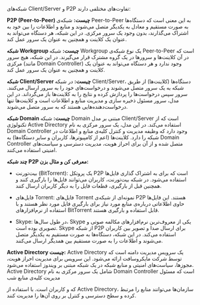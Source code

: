 شبکه‌های Client/Server و P2P تفاوت‌های مختلفی دارند:

**P2P (Peer-to-Peer) چیست:**
شبکه‌ی Peer-to-Peer به این معنی است که دستگاه‌ها به صورت مستقیم و معادل به یکدیگر متصل می‌شوند و منابع و اطلاعات را بین خود به اشتراک می‌گذارند، بدون وجود یک سرور مرکزی. در این شبکه، هر دستگاه می‌تواند به عنوان یک کلاینت و همچنین به عنوان یک سرور عمل کند.

**شبکه Workgroup چیست:**
شبکه Workgroup یک نوع شبکه‌ی Peer-to-Peer است که در آن کلاینت‌ها و سرورها در یک گروه مشترک قرار می‌گیرند. در این شبکه، هیچ سرور مرکزی (مانند Domain Controller) وجود ندارد و هر دستگاه می‌تواند به عنوان یک کلاینت و همچنین به عنوان یک سرور عمل کند.

**شبکه Client/Server چیست:**
در شبکه Client/Server، دستگاه‌ها (کلاینت‌ها) از طریق شبکه به یک سرور متصل می‌شوند و درخواست‌های خود را به سرور ارسال می‌کنند. سرور سپس درخواست‌ها را پردازش کرده و نتایج را به کلاینت‌ها باز می‌گرداند. در این مدل، سرور مسئول ذخیره سازی و مدیریت منابع و اطلاعات است و کلاینت‌ها تنها درخواست‌دهنده‌هایی هستند که به سرور متصل می‌شوند.

**شبکه Domain چیست:**
شبکه Domain مبتنی بر مدل Client/Server است که از تکنولوژی Active Directory استفاده می‌کند. در این مدل، یک سرور مرکزی به نام Domain Controller وجود دارد که وظیفه مدیریت و کنترل کلیه‌ی منابع و اطلاعات در شبکه را دارد. کلاینت‌ها (اعم از کامپیوترها، کاربران و سایر دستگاه‌ها) به Domain Controller متصل شده و از آن برای احراز هویت، مدیریت دسترسی و سیاست‌های امنیتی استفاده می‌کنند.

**چند شبکه P2P معرفی کن و مثال بزن:**

- بیت‌تورنت (BitTorrent): یک پروتکل P2P است که برای به اشتراک گذاری فایل‌ها استفاده می‌شود. در شبکه بیت‌تورنت، کاربران می‌توانند فایل‌ها را بارگیری کنند و همچنین قبل از بارگیری، قطعات فایل را به دیگر کاربران ارسال کنند.

- فایل‌های Torrent: فایل‌های Torrent نمونه‌ای از شبکه‌ی P2P هستند. این فایل‌ها حاوی اطلاعاتی درباره‌ی منابع مورد نیاز برای بارگیری فایل مورد نظر هستند و با استفاده از نرم‌افزارهای BitTorrent قابل استفاده و بارگیری هستند.

- Skype: در طول سال‌ها، Skype یکی از معروف‌ترین نرم‌افزارهای مکالمه صوتی و تصویری بوده است. Skype از شبکه P2P برای ارسال صدا و تصویر بین کاربران استفاده می‌کند. در این شبکه، دستگاه‌ها به صورت مستقیم به یکدیگر متصل می‌شوند و اطلاعات را به صورت مستقیم بین همدیگر ارسال می‌کنند.

**Active Directory چیست:**
Active Directory یک سرویس مدیریت دامنه است که توسط شرکت مایکروسافت ارائه می‌شود. این سرویس برای مدیریت احراز هویت، مجوزها، سیاست‌های امنیتی و منابع شبکه در یک شبکه مبتنی بر ویندوز استفاده می‌شود. Active Directory شامل یک سرور مرکزی به نام Domain Controller است که مسئول مدیریت کلیه‌ی منابع شب

که و کاربران است. با استفاده از Active Directory، سازمان‌ها می‌توانند منابع را مرتبط کرده و سطح دسترسی و کنترل بر روی آن‌ها را مدیریت کنند.